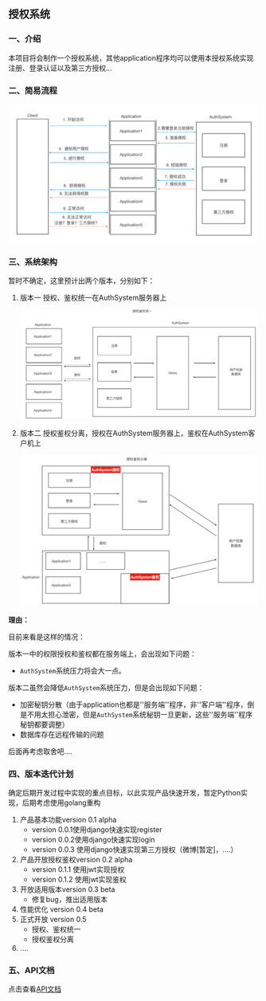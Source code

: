 ## 授权系统

### 一、介绍

本项目将会制作一个授权系统，其他application程序均可以使用本授权系统实现注册、登录认证以及第三方授权...



### 二、简易流程

![image-20211004141731330](docs/image/image-20211004141731330.png)



### 三、系统架构

暂时不确定，这里预计出两个版本，分别如下：

1. 版本一 授权、鉴权统一在AuthSystem服务器上

   ![image-20211004143948225](docs/image/image-20211004143948225.png)

2. 版本二 授权鉴权分离，授权在AuthSystem服务器上，鉴权在AuthSystem客户机上

   ![image-20211004144020947](docs/image/image-20211004144020947.png)

**理由：**

目前来看是这样的情况：

版本一中的权限授权和鉴权都在服务端上，会出现如下问题：

- `AuthSystem`系统压力将会大一点。

版本二虽然会降低`AuthSystem`系统压力，但是会出现如下问题：
- 加密秘钥分散（由于application也都是''服务端''程序，非''客户端''程序，倒是不用太担心泄密，但是`AuthSystem`系统秘钥一旦更新，这些''服务端''程序秘钥都要调整）
- 数据库存在远程传输的问题

后面再考虑取舍吧....



### 四、版本迭代计划

确定后期开发过程中实现的重点目标，以此实现产品快速开发，暂定Python实现，后期考虑使用golang重构

1. 产品基本功能version 0.1 alpha
   - version 0.0.1使用django快速实现register
   - version 0.0.2使用django快速实现login
   - version 0.0.3 使用django快速实现第三方授权（微博[暂定]，....）
2. 产品开放授权鉴权version 0.2 alpha
   - version 0.1.1 使用jwt实现授权
   - version 0.1.2 使用jwt实现鉴权
3. 开放适用版本version 0.3 beta
   - 修复bug，推出适用版本
4. 性能优化 version 0.4 beta
5. 正式开放 version 0.5
   - 授权、鉴权统一
   - 授权鉴权分离
6. ....



### 五、API文档

点击查看[API文档](docs/api文档.md)